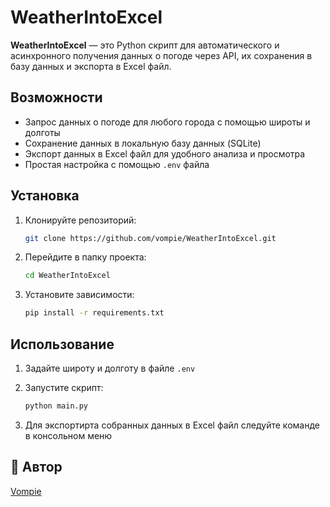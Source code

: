 # WeatherIntoExcel

**WeatherIntoExcel** — это Python скрипт для автоматического и асинхронного получения данных о погоде через API, их сохранения в базу данных и экспорта в Excel файл.

## Возможности
- Запрос данных о погоде для любого города с помощью широты и долготы
- Сохранение данных в локальную базу данных (SQLite)
- Экспорт данных в Excel файл для удобного анализа и просмотра
- Простая настройка с помощью `.env` файла

## Установка

1. Клонируйте репозиторий:
    ```bash
    git clone https://github.com/vompie/WeatherIntoExcel.git
    ```

2. Перейдите в папку проекта:
    ```bash
    cd WeatherIntoExcel
    ```

3. Установите зависимости:
    ```bash
    pip install -r requirements.txt
    ```

## Использование

1. Задайте широту и долготу в файле `.env`

2. Запустите скрипт:
    ```bash
    python main.py
    ```

3. Для экспортирта собранных данных в Excel файл следуйте команде в консольном меню

## 👋 Автор

[Vompie](https://github.com/vompie)

